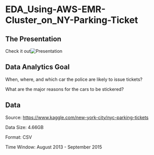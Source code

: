 # EDA_Using-AWS-EMR-Cluster_on_NY-Parking-Ticket

## The Presentation
Check it out![Presentation](https://docs.google.com/presentation/d/10rxM-bq8BBPapIvF6vK8_OXs5WATZWqw8EYWeXzEdus/edit?usp=sharing)

## Data Analytics Goal
When, where, and which car the police are likely to issue tickets?  

What are the major reasons for the cars to be stickered?

## Data 
Source: https://www.kaggle.com/new-york-city/nyc-parking-tickets 

Data Size: 4.66GB 

Format: CSV 

Time Window: August 2013 - September 2015
